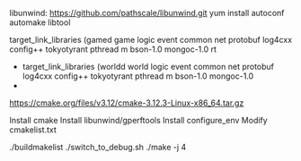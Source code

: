 libunwind: https://github.com/pathscale/libunwind.git
yum install autoconf automake libtool


   target_link_libraries (gamed game logic event common net protobuf log4cxx config++ tokyotyrant pthread m bson-1.0 mongoc-1.0 rt
+    target_link_libraries (worldd world logic event common net protobuf log4cxx config++ tokyotyrant pthread m bson-1.0 mongoc-1.0
+

https://cmake.org/files/v3.12/cmake-3.12.3-Linux-x86_64.tar.gz

Install cmake 
Install libunwind/gperftools
Install configure_env
Modify cmakelist.txt

./buildmakelist
./switch_to_debug.sh
./make -j 4
